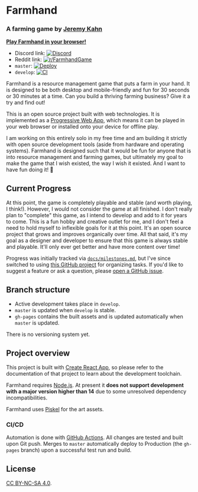 # Farmhand

### A farming game by [Jeremy Kahn](https://github.com/jeremyckahn)

**[Play Farmhand in your browser!](https://jeremyckahn.github.io/farmhand/)**

- Discord link: [![Discord](https://img.shields.io/discord/714539345050075176?label=farmhand)](https://discord.gg/6cHEZ9H)
- Reddit link: [![r/FarmhandGame](https://img.shields.io/reddit/subreddit-subscribers/FarmhandGame?style=social)](https://www.reddit.com/r/FarmhandGame/)
- `master`: [![Deploy](https://github.com/jeremyckahn/farmhand/workflows/Deploy/badge.svg?branch=master)](https://github.com/jeremyckahn/farmhand/actions?query=workflow%3ADeploy)
- `develop`: [![CI](https://github.com/jeremyckahn/farmhand/workflows/CI/badge.svg)](https://github.com/jeremyckahn/farmhand/actions?query=workflow%3ACI)

Farmhand is a resource management game that puts a farm in your hand. It is designed to be both desktop and mobile-friendly and fun for 30 seconds or 30 minutes at a time. Can you build a thriving farming business? Give it a try and find out!

This is an open source project built with web technologies. It is implemented as a [Progressive Web App](https://web.dev/what-are-pwas/), which means it can be played in your web browser or installed onto your device for offline play.

I am working on this entirely solo in my free time and am building it strictly with open source development tools (aside from hardware and operating systems). Farmhand is designed such that it would be fun for anyone that is into resource management and farming games, but ultimately my goal to make the game that I wish existed, the way I wish it existed. And I want to have fun doing it! 🙂

## Current Progress

At this point, the game is completely playable and stable (and worth playing, I think!). However, I would not consider the game at all finished. I don't really plan to "complete" this game, as I intend to develop and add to it for years to come. This is a fun hobby and creative outlet for me, and I don't feel a need to hold myself to inflexible goals for it at this point. It's an open source project that grows and improves organically over time. All that said, it's my goal as a designer and developer to ensure that this game is always stable and playable. It'll only ever get better and have more content over time!

Progress was initially tracked via [`docs/milestones.md`](docs/milestones.md), but I've since switched to using [this GitHub project](https://github.com/jeremyckahn/farmhand/projects/1) for organizing tasks. If you'd like to suggest a feature or ask a question, please [open a GitHub issue](https://github.com/jeremyckahn/farmhand/issues).

## Branch structure

- Active development takes place in `develop`.
- `master` is updated when `develop` is stable.
- `gh-pages` contains the built assets and is updated automatically when `master` is updated.

There is no versioning system yet.

## Project overview

This project is built with [Create React App](https://create-react-app.dev/), so please refer to the documentation of that project to learn about the development toolchain.

Farmhand requires [Node.js](https://nodejs.org/). At present it **does not support development with a major version higher than 14** due to some unresolved dependency incompatibilities.

Farmhand uses [Piskel](https://www.piskelapp.com/) for the art assets.

### CI/CD

Automation is done with [GitHub Actions](.github/workflows). All changes are tested and built upon Git push. Merges to `master` automatically deploy to Production (the `gh-pages` branch) upon a successful test run and build.

## License

[CC BY-NC-SA 4.0](https://creativecommons.org/licenses/by-nc-sa/4.0/legalcode).
